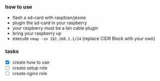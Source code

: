 ### how to use
  * flash a sd-card with raspbian/jessie
  * plugin the sd-card in your raspberry
  * your raspberry must be a lan cable plugin
  * bring your raspberry up
  * execute `nmap -sn 192.168.1.1/24` (replace CIDR Block with your own)

### tasks
- [x] create how to use
- [ ] create setup role
- [ ] create nginx role
